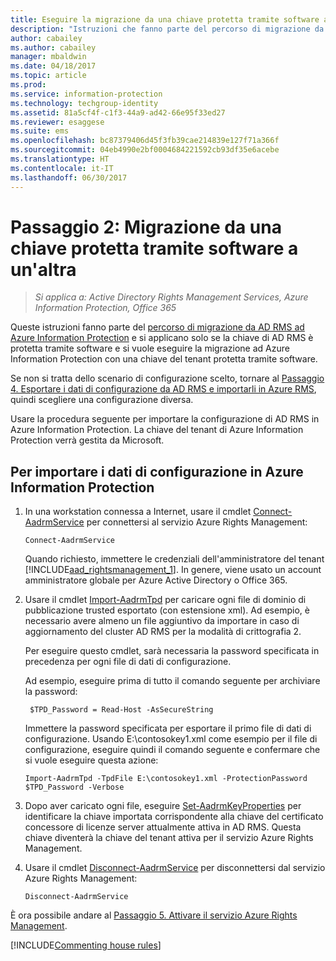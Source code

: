 ```yaml
---
title: Eseguire la migrazione da una chiave protetta tramite software a un'altra - AIP
description: "Istruzioni che fanno parte del percorso di migrazione da AD RMS ad Azure Information Protection e si applicano solo se la chiave di AD RMS è protetta tramite software e si vuole eseguire la migrazione ad Azure Information Protection con una chiave del tenant protetta tramite software."
author: cabailey
ms.author: cabailey
manager: mbaldwin
ms.date: 04/18/2017
ms.topic: article
ms.prod: 
ms.service: information-protection
ms.technology: techgroup-identity
ms.assetid: 81a5cf4f-c1f3-44a9-ad42-66e95f33ed27
ms.reviewer: esaggese
ms.suite: ems
ms.openlocfilehash: bc87379406d45f3fb39cae214839e127f71a366f
ms.sourcegitcommit: 04eb4990e2bf0004684221592cb93df35e6acebe
ms.translationtype: HT
ms.contentlocale: it-IT
ms.lasthandoff: 06/30/2017
---
```

# <a name="step-2-software-protected-key-to-software-protected-key-migration"></a>Passaggio 2: Migrazione da una chiave protetta tramite software a un'altra

>*Si applica a: Active Directory Rights Management Services, Azure Information Protection, Office 365*


Queste istruzioni fanno parte del [percorso di migrazione da AD RMS ad Azure Information Protection](migrate-from-ad-rms-to-azure-rms.md) e si applicano solo se la chiave di AD RMS è protetta tramite software e si vuole eseguire la migrazione ad Azure Information Protection con una chiave del tenant protetta tramite software. 

Se non si tratta dello scenario di configurazione scelto, tornare al [Passaggio 4. Esportare i dati di configurazione da AD RMS e importarli in Azure RMS](migrate-from-ad-rms-phase2.md#step-4-export-configuration-data-from-ad-rms-and-import-it-to-azure-information-protection), quindi scegliere una configurazione diversa.

Usare la procedura seguente per importare la configurazione di AD RMS in Azure Information Protection. La chiave del tenant di Azure Information Protection verrà gestita da Microsoft.

## <a name="to-import-the-configuration-data-to-azure-information-protection"></a>Per importare i dati di configurazione in Azure Information Protection

1. In una workstation connessa a Internet, usare il cmdlet [Connect-AadrmService](/powershell/aadrm/vlatest/connect-aadrmservice) per connettersi al servizio Azure Rights Management:

    ```
    Connect-AadrmService
    ```
    Quando richiesto, immettere le credenziali dell'amministratore del tenant [!INCLUDE[aad_rightsmanagement_1](../includes/aad_rightsmanagement_1_md.md)]. In genere, viene usato un account amministratore globale per Azure Active Directory o Office 365.

2. Usare il cmdlet [Import-AadrmTpd](/powershell/aadrm/vlatest/import-aadrmtpd) per caricare ogni file di dominio di pubblicazione trusted esportato (con estensione xml). Ad esempio, è necessario avere almeno un file aggiuntivo da importare in caso di aggiornamento del cluster AD RMS per la modalità di crittografia 2. 
    
    Per eseguire questo cmdlet, sarà necessaria la password specificata in precedenza per ogni file di dati di configurazione. 
    
    Ad esempio, eseguire prima di tutto il comando seguente per archiviare la password:
    
        $TPD_Password = Read-Host -AsSecureString
    
    Immettere la password specificata per esportare il primo file di dati di configurazione. Usando E:\contosokey1.xml come esempio per il file di configurazione, eseguire quindi il comando seguente e confermare che si vuole eseguire questa azione:
    ```
    Import-AadrmTpd -TpdFile E:\contosokey1.xml -ProtectionPassword $TPD_Password -Verbose
    ```
    
3. Dopo aver caricato ogni file, eseguire [Set-AadrmKeyProperties](/powershell/module/aadrm/set-aadrmkeyproperties) per identificare la chiave importata corrispondente alla chiave del certificato concessore di licenze server attualmente attiva in AD RMS. Questa chiave diventerà la chiave del tenant attiva per il servizio Azure Rights Management.

4.  Usare il cmdlet [Disconnect-AadrmService](/powershell/aadrm/vlatest/disconnect-aadrmservice) per disconnettersi dal servizio Azure Rights Management:

    ```
    Disconnect-AadrmService
    ```

È ora possibile andare al [Passaggio 5. Attivare il servizio Azure Rights Management](migrate-from-ad-rms-phase2.md#step-5-activate-the-azure-rights-management-service).

[!INCLUDE[Commenting house rules](../includes/houserules.md)]

